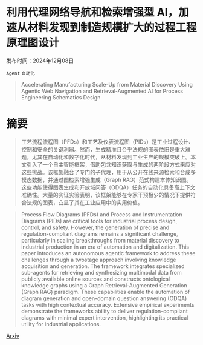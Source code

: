 # 利用代理网络导航和检索增强型 AI，加速从材料发现到制造规模扩大的过程工程原理图设计

发布时间：2024年12月08日

`Agent` `自动化`

> Accelerating Manufacturing Scale-Up from Material Discovery Using Agentic Web Navigation and Retrieval-Augmented AI for Process Engineering Schematics Design

# 摘要

> 工艺流程流程图（PFDs）和工艺及仪表流程图（PIDs）是工业过程设计、控制和安全的关键利器。然而，生成精准且合乎法规的图表依旧是重大难题，尤其在自动化和数字化时代，从材料发现到工业生产的规模突破上。本文引入了一个自主智能框架，借助包含知识获取与生成的两阶段方式来应对这些挑战。该框架融合了专门的子代理，用于从公开在线来源检索和合成多模态数据，并通过图检索增强生成（Graph RAG）范式构建本体知识图。这些功能使得图表生成和开放域问答（ODQA）任务的自动化具备高上下文准确性。大量的实证实验表明，该框架能够在专家干预极少的情况下提供符合法规的图表，凸显了其在工业应用中的实用价值。

> Process Flow Diagrams (PFDs) and Process and Instrumentation Diagrams (PIDs) are critical tools for industrial process design, control, and safety. However, the generation of precise and regulation-compliant diagrams remains a significant challenge, particularly in scaling breakthroughs from material discovery to industrial production in an era of automation and digitalization. This paper introduces an autonomous agentic framework to address these challenges through a twostage approach involving knowledge acquisition and generation. The framework integrates specialized sub-agents for retrieving and synthesizing multimodal data from publicly available online sources and constructs ontological knowledge graphs using a Graph Retrieval-Augmented Generation (Graph RAG) paradigm. These capabilities enable the automation of diagram generation and open-domain question answering (ODQA) tasks with high contextual accuracy. Extensive empirical experiments demonstrate the frameworks ability to deliver regulation-compliant diagrams with minimal expert intervention, highlighting its practical utility for industrial applications.

[Arxiv](https://arxiv.org/abs/2412.05937)
